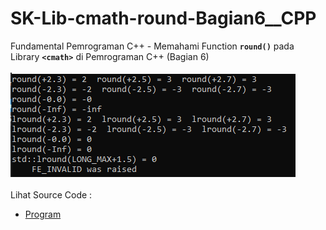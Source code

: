 # SK-Lib-cmath-round-Bagian6__CPP
Fundamental Pemrograman C++ - Memahami Function <code><b>round()</b></code> pada Library <code><b>&lt;cmath></b></code> di Pemrograman C++ (Bagian 6)<br><br>
<img src="https://github.com/RizkyKhapidsyah/SK-Lib-cmath-round-Bagian6__CPP/blob/master/SK-Lib-cmath-round-Bagian6__CPP/result/001.PNG"><br><br>
Lihat Source Code : <br>
- <a href="https://github.com/RizkyKhapidsyah/SK-Lib-cmath-round-Bagian6__CPP/blob/master/SK-Lib-cmath-round-Bagian6__CPP/Source.cpp">Program</a>

